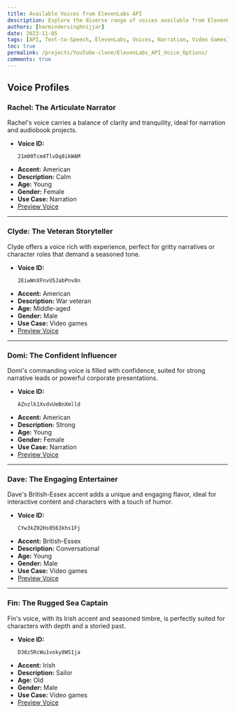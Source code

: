 ```yaml
---
title: Available Voices from ElevenLabs API
description: Explore the diverse range of voices available from ElevenLabs API, perfect for various use cases like narration and video game character voices.
authors: [harmindersinghnijjar]
date: 2023-11-05
tags: [API, Text-to-Speech, ElevenLabs, Voices, Narration, Video Games]
toc: true
permalink: /projects/YouTube-clone/ElevenLabs_API_Voice_Options/
comments: true
---
```


## Voice Profiles

### Rachel: The Articulate Narrator

Rachel's voice carries a balance of clarity and tranquility, ideal for narration and audiobook projects.

- **Voice ID:**
  ```plaintext
  21m00Tcm4TlvDq8ikWAM
  ```
- **Accent:** American
- **Description:** Calm
- **Age:** Young
- **Gender:** Female
- **Use Case:** Narration
- [Preview Voice](https://storage.googleapis.com/eleven-public-prod/premade/voices/21m00Tcm4TlvDq8ikWAM/df6788f9-5c96-470d-8312-aab3b3d8f50a.mp3)

---

### Clyde: The Veteran Storyteller

Clyde offers a voice rich with experience, perfect for gritty narratives or character roles that demand a seasoned tone.

- **Voice ID:**
  ```plaintext
  2EiwWnXFnvU5JabPnv8n
  ```
- **Accent:** American
- **Description:** War veteran
- **Age:** Middle-aged
- **Gender:** Male
- **Use Case:** Video games
- [Preview Voice](https://storage.googleapis.com/eleven-public-prod/premade/voices/2EiwWnXFnvU5JabPnv8n/65d80f52-703f-4cae-a91d-75d4e200ed02.mp3)

---

### Domi: The Confident Influencer

Domi's commanding voice is filled with confidence, suited for strong narrative leads or powerful corporate presentations.

- **Voice ID:**
  ```plaintext
  AZnzlk1XvdvUeBnXmlld
  ```
- **Accent:** American
- **Description:** Strong
- **Age:** Young
- **Gender:** Female
- **Use Case:** Narration
- [Preview Voice](https://storage.googleapis.com/eleven-public-prod/premade/voices/AZnzlk1XvdvUeBnXmlld/508e12d0-a7f7-4d86-a0d3-f3884ff353ed.mp3)

---

### Dave: The Engaging Entertainer

Dave's British-Essex accent adds a unique and engaging flavor, ideal for interactive content and characters with a touch of humor.

- **Voice ID:**
  ```plaintext
  CYw3kZ02Hs0563khs1Fj
  ```
- **Accent:** British-Essex
- **Description:** Conversational
- **Age:** Young
- **Gender:** Male
- **Use Case:** Video games
- [Preview Voice](https://storage.googleapis.com/eleven-public-prod/premade/voices/CYw3kZ02Hs0563khs1Fj/872cb056-45d3-419e-b5c6-de2b387a93a0.mp3)

---

### Fin: The Rugged Sea Captain

Fin's voice, with its Irish accent and seasoned timbre, is perfectly suited for characters with depth and a storied past.

- **Voice ID:**
  ```plaintext
  D38z5RcWu1voky8WS1ja
  ```
- **Accent:** Irish
- **Description:** Sailor
- **Age:** Old
- **Gender:** Male
- **Use Case:** Video games
- [Preview Voice](https://storage.googleapis.com/eleven-public-prod/premade/voices/D38z5RcWu1voky8WS1ja/a470ba64-1e72-46d9-ba9d-030c4155e2d2.mp3)
